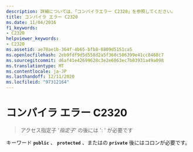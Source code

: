 ```yaml
---
description: 詳細については、「コンパイラエラー C2320」を参照してください。
title: コンパイラ エラー C2320
ms.date: 11/04/2016
f1_keywords:
- C2320
helpviewer_keywords:
- C2320
ms.assetid: ae78ae1b-364f-4b65-bfb8-8809d5151ca5
ms.openlocfilehash: 2eb9fdf9d5d558d2a5f360c506399e41cc8468c7
ms.sourcegitcommit: d6af41e42699628c3e2e6063ec7b03931a49a098
ms.translationtype: MT
ms.contentlocale: ja-JP
ms.lasthandoff: 12/11/2020
ms.locfileid: "97312164"
---
```

# <a name="compiler-error-c2320"></a>コンパイラ エラー C2320

> アクセス指定子 '*指定子*' の後には ': ' が必要です

キーワード **`public`** 、 **`protected`** 、またはの **`private`** 後にはコロンが必要です。

